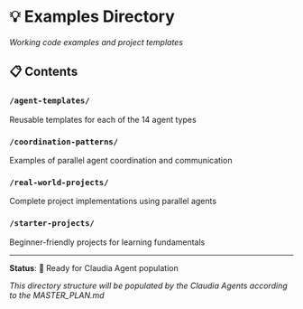 # 💡 Examples Directory

*Working code examples and project templates*

## 📋 Contents

### `/agent-templates/`
Reusable templates for each of the 14 agent types

### `/coordination-patterns/`
Examples of parallel agent coordination and communication

### `/real-world-projects/`
Complete project implementations using parallel agents

### `/starter-projects/`
Beginner-friendly projects for learning fundamentals

---

**Status**: 🚧 Ready for Claudia Agent population

*This directory structure will be populated by the Claudia Agents according to the MASTER_PLAN.md*